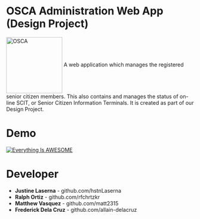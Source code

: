 # OSCA Administration Web App (Design Project)
<img src="https://user-images.githubusercontent.com/42314281/109276946-9dcbdf00-7851-11eb-9d85-b8ba567e2190.png" align="center" width="150" alt="OSCA">
A web application which  manages the registered senior  citizen members. This also  contains and manages the  status of on-line SCIT, or  Senior Citizen Information  Terminals. It is created as part of our Design Project. 

# Demo
[![Everything Is AWESOME](https://img.youtube.com/vi/880fpJ4VjQ0/0.jpg)](https://www.youtube.com/watch?v=880fpJ4VjQ0)

# Developer
* **Justine Laserna** - github.com/hstnLaserna
* **Ralph Ortiz** - github.com/rfchrtzkr
* **Matthew Vasquez** - github.com/matt2315
* **Frederick Dela Cruz** - github.com/allain-delacruz

 
